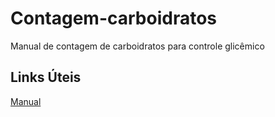 # Contagem-carboidratos
Manual de contagem de carboidratos para controle glicêmico

## Links Úteis
[Manual](https://diabetes.org.br/wp-content/uploads/2021/05/manual-de-contagem-de-carbo.pdf) 
